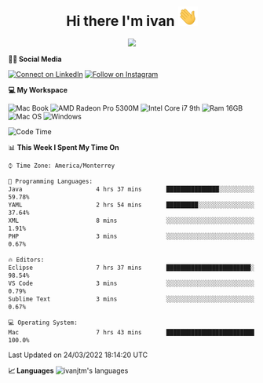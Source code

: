 <h1 align="center">Hi there I'm ivan <img src="https://raw.githubusercontent.com/ABSphreak/ABSphreak/master/gifs/Hi.gif" width="40px" /></h1>
<div align="center">
<img src="http://github-readme-streak-stats.herokuapp.com?user=ivanjtm&hide_border=true&background=00000000&border=FFFFFF00&sideNums=A8A8A8&sideLabels=A8A8A8&currStreakNum=FFC93C&dates=A8A8A8)](https://git.io/streak-stats"/>
</div>

**👦🏻 Social Media**

[![Connect on LinkedIn](https://img.shields.io/badge/LinkedIn-%230077B5.svg?&style=flat-square&logo=linkedin&logoColor=white)](https://www.linkedin.com/in/ivanjtm)
[![Follow on Instagram](https://img.shields.io/badge/Instagram-E4405F?style=flat-square&logo=instagram&logoColor=white)](https://www.instagram.com/ivanjtm)

**💻 My Workspace**

![Mac Book](https://img.shields.io/badge/Apple-MacBook_Pro_2019-999999?style=flat-square&logo=apple&logoColor=white)
![AMD Radeon Pro 5300M](https://img.shields.io/badge/AMD-Radeon_Pro_5300M-ED1C24?style=flat-square&logo=amd&logoColor=white)
![Intel Core i7 9th](https://img.shields.io/badge/Intel-Core_i7_9th-0071C5?style=flat-square&logo=intel&logoColor=white)
![Ram 16GB](https://img.shields.io/badge/RAM-16GB-230071C5?style=flat-square&logoColor=white)
![Mac OS](https://img.shields.io/badge/Mac%20OS-000000?style=flat-square&logo=apple&logoColor=white)
![Windows](https://img.shields.io/badge/Windows-0078D6?style=flat-square&logo=windows&logoColor=white)


<!--START_SECTION:waka-->
![Code Time](http://img.shields.io/badge/Code%20Time-645%20hrs%2052%20mins-blue)

📊 **This Week I Spent My Time On** 

```text
⌚︎ Time Zone: America/Monterrey

💬 Programming Languages: 
Java                     4 hrs 37 mins       ███████████████░░░░░░░░░░   59.78% 
YAML                     2 hrs 54 mins       █████████░░░░░░░░░░░░░░░░   37.64% 
XML                      8 mins              ░░░░░░░░░░░░░░░░░░░░░░░░░   1.91% 
PHP                      3 mins              ░░░░░░░░░░░░░░░░░░░░░░░░░   0.67%

🔥 Editors: 
Eclipse                  7 hrs 37 mins       ████████████████████████░   98.54% 
VS Code                  3 mins              ░░░░░░░░░░░░░░░░░░░░░░░░░   0.79% 
Sublime Text             3 mins              ░░░░░░░░░░░░░░░░░░░░░░░░░   0.67%

💻 Operating System: 
Mac                      7 hrs 43 mins       █████████████████████████   100.0%

```


 Last Updated on 24/03/2022 18:14:20 UTC
<!--END_SECTION:waka-->
**📈 Languages**
 ![ivanjtm's languages](https://wakatime.com/share/@ivanjtm/a32f83c6-d0c9-49a4-a5ae-d0440b950377.svg)
